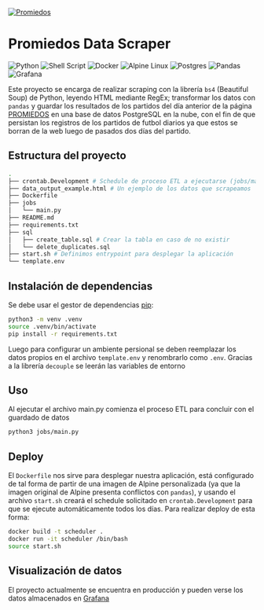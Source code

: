 [![Promiedos](https://www.promiedos.com.ar/images/menu/logo2.jpg)](https://www.promiedos.com.ar/)

# Promiedos Data Scraper

![Python](https://img.shields.io/badge/python-3670A0?style=for-the-badge&logo=python&logoColor=ffdd54)
![Shell Script](https://img.shields.io/badge/shell_script-%23121011.svg?style=for-the-badge&logo=gnu-bash&logoColor=white)
![Docker](https://img.shields.io/badge/docker-%230db7ed.svg?style=for-the-badge&logo=docker&logoColor=white)
![Alpine Linux](https://img.shields.io/badge/Alpine_Linux-%230D597F.svg?style=for-the-badge&logo=alpine-linux&logoColor=white)
![Postgres](https://img.shields.io/badge/postgres-%23316192.svg?style=for-the-badge&logo=postgresql&logoColor=white)
![Pandas](https://img.shields.io/badge/pandas-%23150458.svg?style=for-the-badge&logo=pandas&logoColor=white)
![Grafana](https://img.shields.io/badge/grafana-%23F46800.svg?style=for-the-badge&logo=grafana&logoColor=white)


Este proyecto se encarga de realizar scraping con la librería `bs4` (Beautiful Soup) de Python, leyendo HTML mediante RegEx; transformar los datos con `pandas` y guardar los resultados de los partidos del día anterior de la página [PROMIEDOS](https://www.promiedos.com.ar/) en una base de datos PostgreSQL en la nube, con el fin de que persistan los registros de los partidos de futbol diarios ya que estos se borran de la web luego de pasados dos días del partido.

## Estructura del proyecto

```bash
.
├── crontab.Development # Schedule de proceso ETL a ejecutarse (jobs/main.py)
├── data_output_example.html # Un ejemplo de los datos que scrapeamos
├── Dockerfile 
├── jobs
│   └── main.py
├── README.md
├── requirements.txt
├── sql
│   ├── create_table.sql # Crear la tabla en caso de no existir
│   └── delete_duplicates.sql
├── start.sh # Definimos entrypoint para desplegar la aplicación
└── template.env

```

## Instalación de dependencias

Se debe usar el gestor de dependencias [pip](https://pip.pypa.io/en/stable/):

```bash
python3 -m venv .venv
source .venv/bin/activate
pip install -r requirements.txt
```

Luego para configurar un ambiente persional se deben reemplazar los datos propios en el archivo `template.env` y renombrarlo como `.env`. Gracias a la librería `decouple` se leerán las variables de entorno

## Uso

Al ejecutar el archivo main.py comienza el proceso ETL para concluir con el guardado de datos

```bash
python3 jobs/main.py
```

## Deploy

El `Dockerfile` nos sirve para desplegar nuestra aplicación, está configurado de tal forma de partir de una imagen de Alpine personalizada (ya que la imagen original de Alpine presenta conflictos con `pandas`), y usando el archivo `start.sh` creará el schedule solicitado en `crontab.Development` para que se ejecute automáticamente todos los días. Para realizar deploy de esta forma:

```bash
docker build -t scheduler .
docker run -it scheduler /bin/bash
source start.sh
```

## Visualización de datos

El proyecto actualmente se encuentra en producción y pueden verse los datos almacenados en [Grafana](https://promiedos-dashboard.herokuapp.com/d/OWjDW3unk/dashboard-promiedos?orgId=1)


